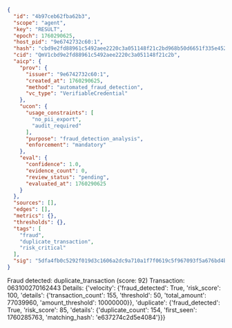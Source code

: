```json
{
  "id": "4b97ceb62fba62b3",
  "scope": "agent",
  "key": "RESULT",
  "epoch": 1760290625,
  "host_pid": "9e6742732c60:1",
  "hash": "cbd9e2fd88961c5492aee2220c3a051148f21c2bd968b50d6651f335e452c041",
  "cid": "QmV1cbd9e2fd88961c5492aee2220c3a051148f21c2b",
  "aicp": {
    "prov": {
      "issuer": "9e6742732c60:1",
      "created_at": 1760290625,
      "method": "automated_fraud_detection",
      "vc_type": "VerifiableCredential"
    },
    "ucon": {
      "usage_constraints": [
        "no_pii_export",
        "audit_required"
      ],
      "purpose": "fraud_detection_analysis",
      "enforcement": "mandatory"
    },
    "eval": {
      "confidence": 1.0,
      "evidence_count": 0,
      "review_status": "pending",
      "evaluated_at": 1760290625
    }
  },
  "sources": [],
  "edges": [],
  "metrics": {},
  "thresholds": {},
  "tags": [
    "fraud",
    "duplicate_transaction",
    "risk_critical"
  ],
  "sig": "5dfa4fb0c5292f019d3c1606a2dc9a710a1f7f0619c5f967093f5a676bd4b53d"
}
```

Fraud detected: duplicate_transaction (score: 92)
Transaction: 063100270162443
Details: {'velocity': {'fraud_detected': True, 'risk_score': 100, 'details': {'transaction_count': 155, 'threshold': 50, 'total_amount': 77039960, 'amount_threshold': 10000000}}, 'duplicate': {'fraud_detected': True, 'risk_score': 85, 'details': {'duplicate_count': 154, 'first_seen': 1760285763, 'matching_hash': 'e637274c2d5e4084'}}}